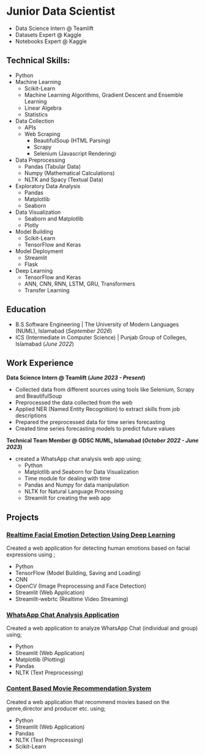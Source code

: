 # Junior Data Scientist
- Data Science Intern @ Teamlift
- Datasets Expert @ Kaggle
- Notebooks Expert @ Kaggle

## Technical Skills: 
- Python
- Machine Learning
  - Scikit-Learn
  - Machine Learning Algorithms, Gradient Descent and Ensemble Learning
  - Linear Algebra
  - Statistics
- Data Collection
  - APIs
  - Web Scraping
    - BeautifulSoup (HTML Parsing)
    - Scrapy
    - Selenium (Javascript Rendering)
- Data Preprocessing
  - Pandas (Tabular Data)
  - Numpy (Mathematical Calculations)
  - NLTK and Spacy (Textual Data)
- Exploratory Data Analysis
  - Pandas
  - Matplotlib
  - Seaborn
- Data Visualization
  - Seaborn and Matplotlib
  - Plotly
- Model Building
  - Scikit-Learn
  - TensorFlow and Keras
- Model Deployment
  - Streamlit
  - Flask
- Deep Learning
  - TensorFlow and Keras
  - ANN, CNN, RNN, LSTM, GRU, Transformers
  - Transfer Learning
    
## Education						       		
- B.S Software Engineering	| The University of Modern Languages (NUML), Islamabad (_September 2026_)	 			        		
- ICS (Intermediate in Computer Science) | Punjab Group of Colleges, Islamabad (_June 2022_)

## Work Experience
**Data Science Intern @ Teamlift (_June 2023 - Present_)**
- Collected data from different sources using tools like Selenium, Scrapy and BeautifulSoup
- Preprocessed the data collected from the web
- Applied NER (Named Entity Recognition) to extract skills from job descriptions
- Prepared the preprocessed data for time series forecasting
- Created time series forecasting models to predict future values

**Technical Team Member @ GDSC NUML, Islamabad (_October 2022 - June 2023_)**
- created a WhatsApp chat analysis web app using;
  - Python 
  - Matplotlib and Seaborn for Data Visualization 
  - Time module for dealing with time
  - Pandas and Numpy for data manipulation 
  - NLTK for Natural Language Processing 
  - Streamlit for creating the web app

## Projects
### [Realtime Facial Emotion Detection Using Deep Learning](https://github.com/Yasirrazaa/Facial-Emotion-Detection/tree/master)
Created a web application for detecting human emotions based on facial expressions using ;
- Python
- TensorFlow (Model Building, Saving and Loading)
- CNN
- OpenCV (Image Preprocessing and Face Detection)
- Streamlit (Web Application)
- Streamlit-webrtc (Realtime Video Streaming)

### [WhatsApp Chat Analysis Application](https://github.com/Yasirrazaa/WhatsApp-Chat-Analysis-App)
Created a web application to analyze WhatsApp Chat (individual and group) using;
- Python
- Streamlit (Web Application)
- Matplotlib (Plotting)
- Pandas
- NLTK (Text Preprocessing)

### [Content Based Movie Recommendation System](https://github.com/Yasirrazaa/content-based-movie-recomendation-system)
Created a web application that recommend movies based on the genre,director and producer etc. using;
- Python
- Streamlit (Web Application)
- Pandas
- NLTK (Text Preprocessing)
- Scikit-Learn


